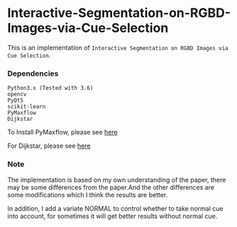 # Interactive-Segmentation-on-RGBD-Images-via-Cue-Selection
This is an implementation of ```Interactive Segmentation on RGBD Images via Cue Selection```.

### Dependencies
```
Python3.x (Tested with 3.6)
opencv
PyQt5
scikit-learn
PyMaxflow
Dijkstar
```
To Install PyMaxflow, please see [here](https://github.com/pmneila/PyMaxflow)

For Dijkstar, please see [here](https://github.com/wylee/Dijkstar)

### Note
The implementation is based on my own understanding of the paper, there may be some differences from the paper.And the other differences are some modifications which I think the results are better.

In addition, I add a variate NORMAL to control whether to take normal cue into account, for sometimes it will get better results without normal cue. 
